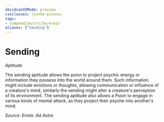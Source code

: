 ```yaml
---
obsidianUIMode: preview
cssclasses: json5e-psionic
tags:
- compendium/src/5e/ermis
aliases: ["Sending"]
---
```

# Sending
*Aptitude*  

The sending aptitude allows the psion to project psychic energy or information they possess into the world around them. Such information might include emotions or thoughts, allowing communication or influence of a creature's mind, similarly the sending might alter a creature's perception of its environment. The sending aptitude also allows a Psion to engage in various kinds of mental attack, as they project their psyche into another's mind.

*Source: Ermis: Ad Astra*